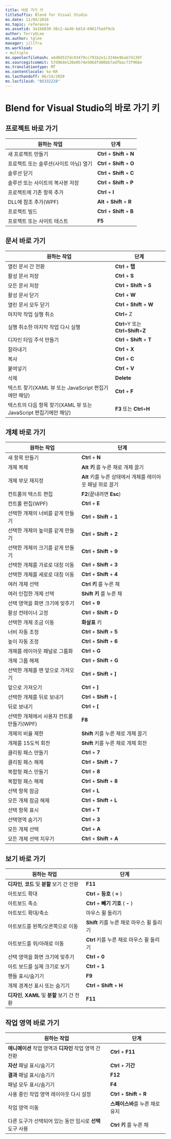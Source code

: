 ```yaml
---
title: 바로 가기 키
titleSuffix: Blend for Visual Studio
ms.date: 11/04/2016
ms.topic: reference
ms.assetid: 3a1b6830-30c2-4a36-bd14-6961f5edf9cb
author: TerryGLee
ms.author: tglee
manager: jillfra
ms.workload:
- multiple
ms.openlocfilehash: a4d0d537dc93479cc791b2e1c3246e9bab74139f
ms.sourcegitcommit: 57d96de120e0574e506dfd80bb7adfbac73f96be
ms.translationtype: MT
ms.contentlocale: ko-KR
ms.lasthandoff: 06/24/2020
ms.locfileid: "85332228"
---
```

# <a name="keyboard-shortcuts-in-blend-for-visual-studio"></a>Blend for Visual Studio의 바로 가기 키

## <a name="project-shortcuts"></a>프로젝트 바로 가기

|원하는 작업|단계|
|----------------|-------------|
|새 프로젝트 만들기|**Ctrl** + **Shift** + **N**|
|프로젝트 또는 솔루션(사이트 아님) 열기|**Ctrl** + **Shift** + **O**|
|솔루션 닫기|**Ctrl** + **Shift** + **C**|
|솔루션 또는 사이트의 복사본 저장|**Ctrl** + **Shift** + **P**|
|프로젝트에 기존 항목 추가|**Ctrl** + **I**|
|DLL에 참조 추가(WPF)|**Alt** + **Shift** + **R**|
|프로젝트 빌드|**Ctrl** + **Shift** + **B**|
|프로젝트 또는 사이트 테스트|**F5**|

## <a name="document-shortcuts"></a>문서 바로 가기

|원하는 작업|단계|
|----------------|-------------|
|열린 문서 간 전환|**Ctrl** + **탭**|
|활성 문서 저장|**Ctrl** + **S**|
|모든 문서 저장|**Ctrl** + **Shift** + **S**|
|활성 문서 닫기|**Ctrl** + **W**|
|열린 문서 모두 닫기|**Ctrl** + **Shift** + **W**|
|마지막 작업 실행 취소|**Ctrl**+ Z|
|실행 취소한 마지막 작업 다시 실행|**Ctrl**+Y 또는 **Ctrl**+**Shift**+**Z**|
|디자인 타임 주석 만들기|**Ctrl** + **Shift** + **T**|
|잘라내기|**Ctrl** + **X**|
|복사|**Ctrl** + **C**|
|붙여넣기|**Ctrl** + **V**|
|삭제|**Delete**|
|텍스트 찾기(XAML 뷰 또는 JavaScript 편집기에만 해당)|**Ctrl** + **F**|
|텍스트의 다음 항목 찾기(XAML 뷰 또는 JavaScript 편집기에만 해당)|**F3** 또는 **Ctrl**+**H**|

## <a name="object-shortcuts"></a>개체 바로 가기

|원하는 작업|단계|
|----------------|-------------|
|새 항목 만들기|**Ctrl** + **N**|
|개체 복제|**Alt 키** 를 누른 채로 개체 끌기|
|개체 부모 재지정|**Alt** 키를 누른 상태에서 개체를 레이아웃 패널 위로 끌기|
|컨트롤의 텍스트 편집|**F2**(끝내려면 **Esc**)|
|컨트롤 편집(WPF)|**Ctrl** + **E**|
|선택한 개체의 너비를 같게 만들기|**Ctrl** + **Shift** + **1**|
|선택한 개체의 높이를 같게 만들기|**Ctrl** + **Shift** + **2**|
|선택한 개체의 크기를 같게 만들기|**Ctrl** + **Shift** + **9**|
|선택한 개체를 가로로 대칭 이동|**Ctrl** + **Shift** + **3**|
|선택한 개체를 세로로 대칭 이동|**Ctrl** + **Shift** + **4**|
|여러 개체 선택|**Ctrl 키** 를 누른 채|
|여러 인접한 개체 선택|**Shift 키** 를 누른 채|
|선택 영역을 화면 크기에 맞추기|**Ctrl** + **9**|
|활성 컨테이너 고정|**Ctrl** + **Shift** + **D**|
|선택한 개체 조금 이동|**화살표** 키|
|너비 자동 조정|**Ctrl** + **Shift** + **5**|
|높이 자동 조정|**Ctrl** + **Shift** + **6**|
|개체를 레이아웃 패널로 그룹화|**Ctrl** + **G**|
|개체 그룹 해제|**Ctrl** + **Shift** + **G**|
|선택한 개체를 맨 앞으로 가져오기|**Ctrl** + **Shift** + **]**|
|앞으로 가져오기|**Ctrl** + **]**|
|선택한 개체를 뒤로 보내기|**Ctrl** + **Shift** + **[**|
|뒤로 보내기|**Ctrl** + **[**|
|선택한 개체에서 사용자 컨트롤 만들기(WPF)|**F8**|
|개체의 비율 제한|**Shift** 키를 누른 채로 개체 끌기|
|개체를 15도씩 회전|**Shift** 키를 누른 채로 개체 회전|
|클리핑 패스 만들기|**Ctrl** + **7**|
|클리핑 패스 해제|**Ctrl** + **Shift** + **7**|
|복합형 패스 만들기|**Ctrl** + **8**|
|복합형 패스 해제|**Ctrl** + **Shift** + **8**|
|선택 항목 잠금|**Ctrl** + **L**|
|모든 개체 잠금 해제|**Ctrl** + **Shift** + **L**|
|선택 항목 표시|**Ctrl** + **T**|
|선택영역 숨기기|**Ctrl** + **3**|
|모든 개체 선택|**Ctrl** + **A**|
|모든 개체 선택 지우기|**Ctrl** + **Shift** + **A**|

## <a name="view-shortcuts"></a>보기 바로 가기

|원하는 작업|단계|
|----------------|-------------|
|**디자인**, **코드** 및 **분할** 보기 간 전환|**F11**|
|아트보드 확대|**Ctrl** + **등호** ( **=** )|
|아트보드 축소|**Ctrl** + **빼기 기호** ( **-** )|
|아트보드 확대/축소|마우스 휠 돌리기|
|아트보드를 왼쪽/오른쪽으로 이동|**Shift** 키를 누른 채로 마우스 휠 돌리기|
|아트보드를 위/아래로 이동|**Ctrl** 키를 누른 채로 마우스 휠 돌리기|
|선택 영역을 화면 크기에 맞추기|**Ctrl** + **0**|
|아트 보드를 실제 크기로 보기|**Ctrl** + **1**|
|핸들 표시/숨기기|**F9**|
|개체 경계선 표시 또는 숨기기|**Ctrl** + **Shift** + **H**|
|**디자인**, **XAML** 및 **분할** 보기 간 전환|**F11**|

## <a name="workspace-shortcuts"></a>작업 영역 바로 가기

|원하는 작업|단계|
|----------------|-------------|
|**애니메이션** 작업 영역과 **디자인** 작업 영역 간 전환|**Ctrl** + **F11**|
|**자산** 패널 표시/숨기기|**Ctrl** + **기간**|
|**결과** 패널 표시/숨기기|**F12**|
|패널 모두 표시/숨기기|**F4**|
|사용 중인 작업 영역 레이아웃 다시 설정|**Ctrl** + **Shift** + **R**|
|작업 영역 이동|**스페이스바**를 누른 채로 유지|
|다른 도구가 선택되어 있는 동안 임시로 **선택** 도구 사용|**Ctrl 키** 를 누른 채|
